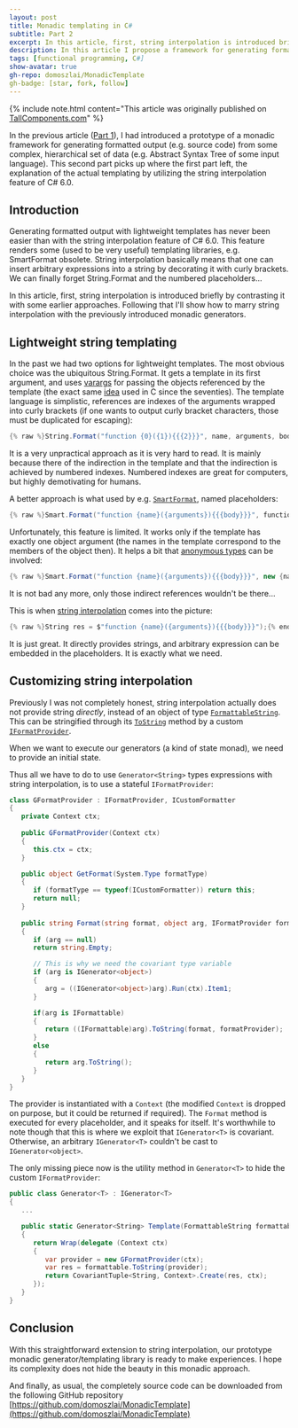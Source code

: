 ```yaml
---
layout: post
title: Monadic templating in C#
subtitle: Part 2 
excerpt: In this article, first, string interpolation is introduced briefly by contrasting it with some earlier approaches. Following that I'll show how to marry string interpolation with the previously introduced monadic generators. 
description: In this article I propose a framework for generating formatted output using distributed generator functions. The framework is based on a technique heavily exploited in the functional programming world, called monads. 
tags: [functional programming, C#]
show-avatar: true
gh-repo: domoszlai/MonadicTemplate
gh-badge: [star, fork, follow] 
---
```


{% include note.html content="This article was originally published on [TallComponents.com](http://TallComponents.com)" %}

In the previous article ([Part 1](http://dlacko.org/blog/2015/11/16/monadic-templating-in-csharp-part-1/)), I had introduced a prototype of a monadic framework for generating formatted output (e.g. source code) from some complex, hierarchical set of data (e.g. Abstract Syntax Tree of some input language). This second part picks up where the first part left, the explanation of the actual templating by utilizing the string interpolation feature of C# 6.0.

## Introduction

Generating formatted output with lightweight templates has never been easier than with the string interpolation feature of C# 6.0. This feature renders some (used to be very useful) templating libraries, e.g. SmartFormat obsolete. String interpolation basically means that one can insert arbitrary expressions into a string by decorating it with curly brackets. We can finally forget String.Format and the numbered placeholders...

In this article, first, string interpolation is introduced briefly by contrasting it with some earlier approaches. Following that I'll show how to marry string interpolation with the previously introduced monadic generators.

## Lightweight string templating

In the past we had two options for lightweight templates. The most obvious choice was the ubiquitous String.Format. It gets a template in its first argument, and uses [varargs](https://msdn.microsoft.com/en-us/library/w5zay9db.aspx) for passing the objects referenced by the template (the exact same [idea](http://www.cplusplus.com/reference/cstdio/printf/) used in C since the seventies). The template language is simplistic, references are indexes of the arguments wrapped into curly brackets (if one wants to output curly bracket characters, those must be duplicated for escaping):

```csharp
{% raw %}String.Format("function {0}({1}){{{2}}}", name, arguments, body){% endraw %}
```

It is a very unpractical approach as it is very hard to read. It is mainly because there of the indirection in the template and that the indirection is achieved by numbered indexes. Numbered indexes are great for computers, but highly demotivating for humans.

A better approach is what used by e.g. [`SmartFormat`](https://github.com/scottrippey/SmartFormat.NET/wiki), named placeholders:

```csharp
{% raw %}Smart.Format("function {name}({arguments}){{{body}}}", function){% endraw %}
```

Unfortunately, this feature is limited. It works only if the template has exactly one object argument (the names in the template correspond to the members of the object then). It helps a bit that [anonymous types](https://msdn.microsoft.com/en-us/library/bb397696.aspx) can be involved:

```csharp
{% raw %}Smart.Format("function {name}({arguments}){{{body}}}", new {name, arguments, body}{% endraw %}
```

It is not bad any more, only those indirect references wouldn't be there...

This is when [string interpolation](https://msdn.microsoft.com/en-us/library/dn961160.aspx) comes into the picture:

```csharp
{% raw %}String res = $"function {name}({arguments}){{{body}}}");{% endraw %}
```

It is just great. It directly provides strings, and arbitrary expression can be embedded in the placeholders. It is exactly what we need.

## Customizing string interpolation

Previously I was not completely honest, string interpolation actually does not provide string *directly*, instead of an object of type [`FormattableString`](https://msdn.microsoft.com/en-us/library/system.formattablestring.aspx). This can be stringified through its [`ToString`](https://msdn.microsoft.com/en-us/library/dn906198.aspx) method by a custom [`IFormatProvider`](https://msdn.microsoft.com/en-us/library/system.iformatprovider.aspx).

When we want to execute our generators (a kind of state monad), we need to provide an initial state.

Thus all we have to do to use `Generator<String>` types expressions with string interpolation, is to use a stateful `IFormatProvider`:

```csharp
class GFormatProvider : IFormatProvider, ICustomFormatter 
{ 
   private Context ctx;
 
   public GFormatProvider(Context ctx)
   {
      this.ctx = ctx;
   }

   public object GetFormat(System.Type formatType)
   {
      if (formatType == typeof(ICustomFormatter)) return this;
      return null;
   }
   
   public string Format(string format, object arg, IFormatProvider formatProvider)
   {
      if (arg == null)
      return string.Empty;

      // This is why we need the covariant type variable
      if (arg is IGenerator<object>)
      {
         arg = ((IGenerator<object>)arg).Run(ctx).Item1;
      }

      if(arg is IFormattable)
      {
         return ((IFormattable)arg).ToString(format, formatProvider);
      }
      else
      {
         return arg.ToString();
      }
   }
}
```

The provider is instantiated with a `Context` (the modified `Context` is dropped on purpose, but it could be returned if required). The `Format` method is executed for every placeholder, and it speaks for itself. It's worthwhile to note though that this is where we exploit that `IGenerator<T>` is covariant. Otherwise, an arbitrary `IGenerator<T>` couldn't be cast to `IGenerator<object>`.

The only missing piece now is the utility method in `Generator<T>` to hide the custom `IFormatProvider`:

```csharp
public class Generator<T> : IGenerator<T> 
{ 
   ...

   public static Generator<String> Template(FormattableString formattable)
   {
      return Wrap(delegate (Context ctx)
      {
         var provider = new GFormatProvider(ctx);
         var res = formattable.ToString(provider);
         return CovariantTuple<String, Context>.Create(res, ctx);
      });
   }
}
```

## Conclusion

With this straightforward extension to string interpolation, our prototype monadic generator/templating library is ready to make experiences. I hope its complexity does not hide the beauty in this monadic approach.

And finally, as usual, the completely source code can be downloaded from the following GitHub repository [https://github.com/domoszlai/MonadicTemplate](https://github.com/domoszlai/MonadicTemplate)
